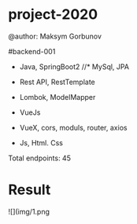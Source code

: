 # project-2020
 
@author: Maksym Gorbunov

#backend-001
* Java, SpringBoot2
//* MySql, JPA
* Rest API, RestTemplate
* Lombok, ModelMapper 

* VueJs
* VueX, cors, moduls, router, axios 
* Js, Html. Css

Total endpoints: 45

# Result	
![](img/1.png
